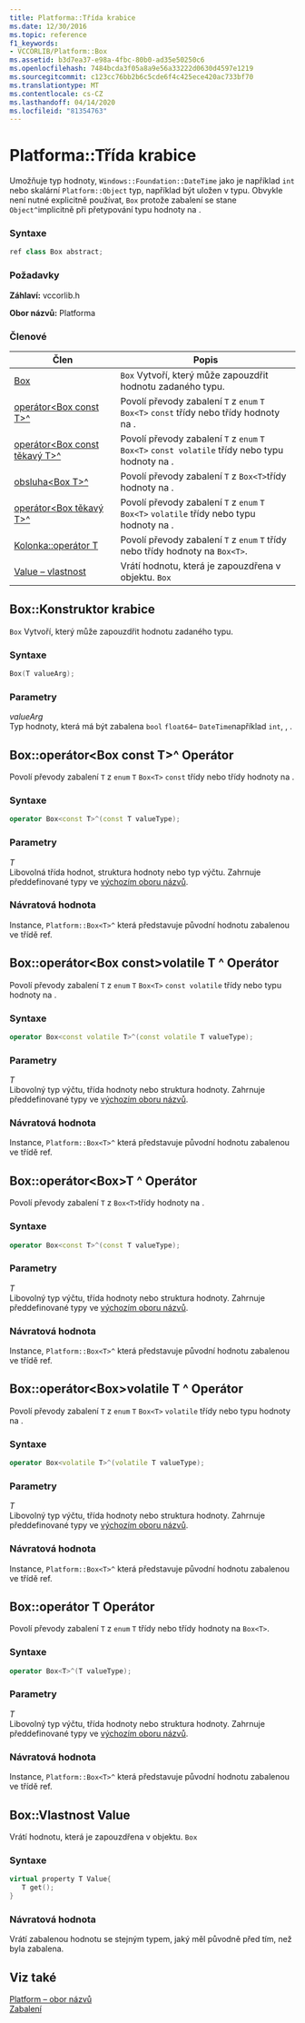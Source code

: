 ```yaml
---
title: Platforma::Třída krabice
ms.date: 12/30/2016
ms.topic: reference
f1_keywords:
- VCCORLIB/Platform::Box
ms.assetid: b3d7ea37-e98a-4fbc-80b0-ad35e50250c6
ms.openlocfilehash: 7484bcda3f05a8a9e56a33222d0630d4597e1219
ms.sourcegitcommit: c123cc76bb2b6c5cde6f4c425ece420ac733bf70
ms.translationtype: MT
ms.contentlocale: cs-CZ
ms.lasthandoff: 04/14/2020
ms.locfileid: "81354763"
---
```

# <a name="platformbox-class"></a>Platforma::Třída krabice

Umožňuje typ hodnoty, `Windows::Foundation::DateTime` jako je například `int` nebo skalární `Platform::Object` typ, například být uložen v typu. Obvykle není nutné explicitně používat, `Box` protože zabalení se stane `Object^`implicitně při přetypování typu hodnoty na .

### <a name="syntax"></a>Syntaxe

```cpp
ref class Box abstract;
```

### <a name="requirements"></a>Požadavky

**Záhlaví:** vccorlib.h

**Obor názvů:** Platforma

### <a name="members"></a>Členové

|Člen|Popis|
|------------|-----------------|
|[Box](#ctor) | `Box` Vytvoří, který může zapouzdřit hodnotu zadaného typu. |
|[operátor&lt;Box const T&gt;^](#box-const-t) | Povolí převody zabalení `T` z `enum` `T` `Box<T>` `const` třídy nebo třídy hodnoty na . |
|[operátor&lt;Box const těkavý T&gt;^](#box-const-volatile-t) | Povolí převody zabalení `T` z `enum` `T` `Box<T>` `const volatile` třídy nebo typu hodnoty na . |
|[obsluha&lt;Box T&gt;^](#box-t) | Povolí převody zabalení `T` z `Box<T>`třídy hodnoty na . |
|[operátor&lt;Box těkavý T&gt;^](#box-volatile-t) | Povolí převody zabalení `T` z `enum` `T` `Box<T>` `volatile` třídy nebo typu hodnoty na . |
|[Kolonka::operátor T](#t) | Povolí převody zabalení `T` z `enum` `T` třídy nebo třídy hodnoty na `Box<T>`. |
|[Value – vlastnost](#value) | Vrátí hodnotu, která je zapouzdřena v objektu. `Box` |

## <a name="boxbox-constructor"></a><a name="ctor"></a>Box::Konstruktor krabice

`Box` Vytvoří, který může zapouzdřit hodnotu zadaného typu.

### <a name="syntax"></a>Syntaxe

```cpp
Box(T valueArg);
```

### <a name="parameters"></a>Parametry

*valueArg*<br/>
Typ hodnoty, která má být zabalena `bool` `float64`– `DateTime`například `int`, , .

## <a name="boxoperator-boxltconst-tgt-operator"></a><a name="box-const-t"></a>Box::operátor&lt;Box const T&gt;^ Operátor

Povolí převody zabalení `T` z `enum` `T` `Box<T>` `const` třídy nebo třídy hodnoty na .

### <a name="syntax"></a>Syntaxe

```cpp
operator Box<const T>^(const T valueType);
```

### <a name="parameters"></a>Parametry

*T*<br/>
Libovolná třída hodnot, struktura hodnoty nebo typ výčtu. Zahrnuje předdefinované typy ve [výchozím oboru názvů](../cppcx/default-namespace.md).

### <a name="return-value"></a>Návratová hodnota

Instance, `Platform::Box<T>^` která představuje původní hodnotu zabalenou ve třídě ref.

## <a name="boxoperator-boxltconst-volatile-tgt-operator"></a><a name="box-const-volatile-t"></a>Box::operátor&lt;Box const&gt;volatile T ^ Operátor

Povolí převody zabalení `T` z `enum` `T` `Box<T>` `const volatile` třídy nebo typu hodnoty na .

### <a name="syntax"></a>Syntaxe

```cpp
operator Box<const volatile T>^(const volatile T valueType);
```

### <a name="parameters"></a>Parametry

*T*<br/>
Libovolný typ výčtu, třída hodnoty nebo struktura hodnoty. Zahrnuje předdefinované typy ve [výchozím oboru názvů](../cppcx/default-namespace.md).

### <a name="return-value"></a>Návratová hodnota

Instance, `Platform::Box<T>^` která představuje původní hodnotu zabalenou ve třídě ref.

## <a name="boxoperator-boxlttgt-operator"></a><a name="box-t"></a>Box::operátor&lt;Box&gt;T ^ Operátor

Povolí převody zabalení `T` z `Box<T>`třídy hodnoty na .

### <a name="syntax"></a>Syntaxe

```cpp
operator Box<const T>^(const T valueType);
```

### <a name="parameters"></a>Parametry

*T*<br/>
Libovolný typ výčtu, třída hodnoty nebo struktura hodnoty. Zahrnuje předdefinované typy ve [výchozím oboru názvů](../cppcx/default-namespace.md).

### <a name="return-value"></a>Návratová hodnota

Instance, `Platform::Box<T>^` která představuje původní hodnotu zabalenou ve třídě ref.

## <a name="boxoperator-boxltvolatile-tgt-operator"></a><a name="box-volatile-t"></a>Box::operátor&lt;Box&gt;volatile T ^ Operátor

Povolí převody zabalení `T` z `enum` `T` `Box<T>` `volatile` třídy nebo typu hodnoty na .

### <a name="syntax"></a>Syntaxe

```cpp
operator Box<volatile T>^(volatile T valueType);
```

### <a name="parameters"></a>Parametry

*T*<br/>
Libovolný typ výčtu, třída hodnoty nebo struktura hodnoty. Zahrnuje předdefinované typy ve [výchozím oboru názvů](../cppcx/default-namespace.md).

### <a name="return-value"></a>Návratová hodnota

Instance, `Platform::Box<T>^` která představuje původní hodnotu zabalenou ve třídě ref.

## <a name="boxoperator-t-operator"></a><a name="t"></a>Box::operátor T Operátor

Povolí převody zabalení `T` z `enum` `T` třídy nebo třídy hodnoty na `Box<T>`.

### <a name="syntax"></a>Syntaxe

```cpp
operator Box<T>^(T valueType);
```

### <a name="parameters"></a>Parametry

*T*<br/>
Libovolný typ výčtu, třída hodnoty nebo struktura hodnoty. Zahrnuje předdefinované typy ve [výchozím oboru názvů](../cppcx/default-namespace.md).

### <a name="return-value"></a>Návratová hodnota

Instance, `Platform::Box<T>^` která představuje původní hodnotu zabalenou ve třídě ref.

## <a name="boxvalue-property"></a><a name="value"></a>Box::Vlastnost Value

Vrátí hodnotu, která je zapouzdřena v objektu. `Box`

### <a name="syntax"></a>Syntaxe

```cpp
virtual property T Value{
   T get();
}
```

### <a name="return-value"></a>Návratová hodnota

Vrátí zabalenou hodnotu se stejným typem, jaký měl původně před tím, než byla zabalena.

## <a name="see-also"></a>Viz také

[Platform – obor názvů](../cppcx/platform-namespace-c-cx.md)<br/>
[Zabalení](../cppcx/boxing-c-cx.md)
